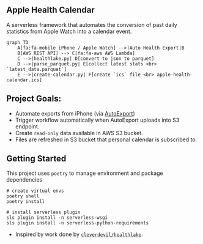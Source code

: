 ## Apple Health Calendar
A serverless framework that automates the conversion of past daily statistics from Apple Watch into a calendar event.

```mermaid
graph TD
    A[fa:fa-mobile iPhone / Apple Watch] -->|Auto Health Export|B
    B[AWS REST API] --> C[fa:fa-aws AWS Lambda]
    C -->|healthlake.py| D[convert to json to parquet]
    D -->|parse_parquet.py| E[collect latest stats <br> `latest_data.parquet`]
    E -->|create-calendar.py| F[create `ics` file <br> apple-health-calendar.ics]
```
## Project Goals:
- Automate exports from iPhone (via [AutoExport](https://github.com/Lybron/health-auto-export))
- Trigger workflow automatically when AutoExport uploads into S3 endpoint.
- Create `read-only` data available in AWS S3 bucket.
- Files are refreshed in S3 bucket that personal calendar is subscribed to.

## Getting Started 
This project uses `poetry` to manage environment and package dependencies 
```
# create virtual envs
poetry shell 
poetry install 

# install serverless plugin
sls plugin install -n serverless-wsgi 
sls plugin install -n serverless-python-requirements

```

* Inspired by work done by [`cleverdevil/healthlake`](https://github.com/cleverdevil/healthlake).